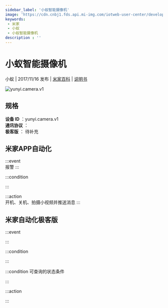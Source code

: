 ```yaml
---
sidebar_label: '小蚁智能摄像机'
image: 'https://cdn.cnbj1.fds.api.mi-img.com/iotweb-user-center/developer_1678870888453RDqRdAcz.png?GalaxyAccessKeyId=AKVGLQWBOVIRQ3XLEW&Expires=9223372036854775807&Signature=nUEd47Wxx2CvFxdHVhVe859WXlE='
keywords: 
 - 米家
 - 小蚁
 - 小蚁智能摄像机
description : ''
---
```

# 小蚁智能摄像机

小蚁 | 2017/11/16 发布 | [米家百科](https://home.mi.com/webapp/content/baike/product/index.html?model=yunyi.camera.v1) | [说明书](https://home.mi.com/views/introduction.html?model=yunyi.camera.v1&region=cn)

![yunyi.camera.v1](https://cdn.cnbj1.fds.api.mi-img.com/iotweb-user-center/developer_1678870888453RDqRdAcz.png?GalaxyAccessKeyId=AKVGLQWBOVIRQ3XLEW&Expires=9223372036854775807&Signature=nUEd47Wxx2CvFxdHVhVe859WXlE=)

## 规格  
> 
**设备 ID** ：yunyi.camera.v1  
**通讯协议** ：  
**极客版**  ： 待补充 


## 米家APP自动化  

:::event  
报警
:::

:::condition  

:::

:::action   
开机、关机、拍摄小视频并推送消息
:::

## 米家自动化极客版  

:::event  

:::

:::condition  

:::

:::condition 可查询的状态条件  

:::

:::action  

:::

        
